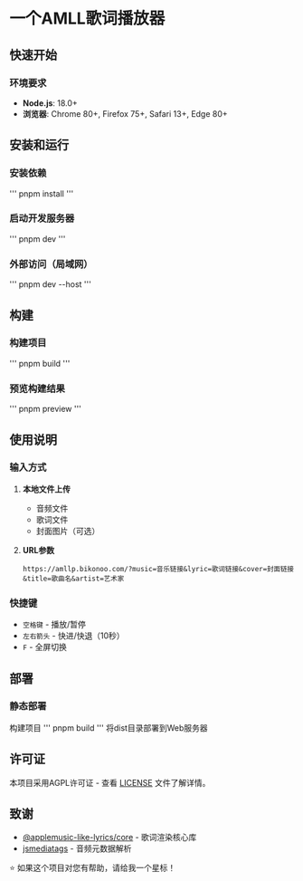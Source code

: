 # 一个AMLL歌词播放器


##  快速开始

### 环境要求

- **Node.js**: 18.0+
- **浏览器**: Chrome 80+, Firefox 75+, Safari 13+, Edge 80+

## 安装和运行

### 安装依赖
'''
pnpm install
'''

### 启动开发服务器
'''
pnpm dev
'''

### 外部访问（局域网）
'''
pnpm dev --host
'''
## 构建

### 构建项目
'''
pnpm build
'''

### 预览构建结果
'''
pnpm preview
'''

##  使用说明

### 输入方式

1. **本地文件上传**
   - 音频文件
   - 歌词文件
   - 封面图片（可选）

2. **URL参数**
   ```
   https://amllp.bikonoo.com/?music=音乐链接&lyric=歌词链接&cover=封面链接&title=歌曲名&artist=艺术家
   ```

### 快捷键

- `空格键` - 播放/暂停
- `左右箭头` - 快进/快退（10秒）
- `F` - 全屏切换


## 部署

### 静态部署

构建项目
'''
pnpm build
'''
将dist目录部署到Web服务器

## 许可证

本项目采用AGPL许可证 - 查看 [LICENSE](LICENSE) 文件了解详情。

## 致谢

- [@applemusic-like-lyrics/core](https://github.com/apple-music-like-lyrics/core) - 歌词渲染核心库
- [jsmediatags](https://github.com/aadsm/jsmediatags) - 音频元数据解析

⭐ 如果这个项目对您有帮助，请给我一个星标！
